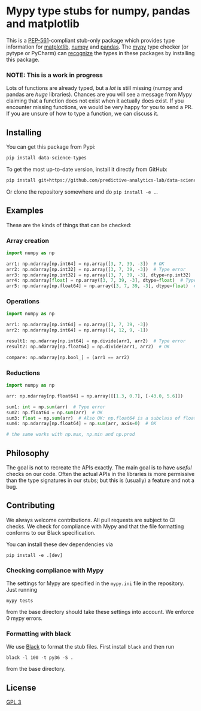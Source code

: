 # Mypy type stubs for numpy, pandas and matplotlib

This is a [PEP-561][pep-561]-compliant stub-only package
which provides type information for [matplotlib][matplotlib], [numpy][numpy] and [pandas][pandas].
The [mypy][mypy] type checker (or pytype or PyCharm) can [recognize][mypy-docs] the types in these packages by installing this package.

### NOTE: This is a work in progress

Lots of functions are already typed, but a *lot* is still missing (numpy and pandas are *huge* libraries).
Chances are you will see a message from Mypy claiming that a function does not exist when it actually does exist.
If you encounter missing functions, we would be very happy for you to send a PR.
If you are unsure of how to type a function, we can discuss it.

## Installing

You can get this package from Pypi:

```bash
pip install data-science-types
```

To get the most up-to-date version, install it directly from GitHub:

```bash
pip install git+https://github.com/predictive-analytics-lab/data-science-types
```

Or clone the repository somewhere and do `pip install -e .`.

## Examples

These are the kinds of things that can be checked:

### Array creation

```python
import numpy as np

arr1: np.ndarray[np.int64] = np.array([3, 7, 39, -3])  # OK
arr2: np.ndarray[np.int32] = np.array([3, 7, 39, -3])  # Type error
arr3: np.ndarray[np.int32] = np.array([3, 7, 39, -3], dtype=np.int32)  # OK
arr4: np.ndarray[float] = np.array([3, 7, 39, -3], dtype=float)  # Type error: the type of ndarray can not be just "float"
arr5: np.ndarray[np.float64] = np.array([3, 7, 39, -3], dtype=float)  # OK
```

### Operations

```python
import numpy as np

arr1: np.ndarray[np.int64] = np.array([3, 7, 39, -3])
arr2: np.ndarray[np.int64] = np.array([4, 12, 9, -1])

result1: np.ndarray[np.int64] = np.divide(arr1, arr2)  # Type error
result2: np.ndarray[np.float64] = np.divide(arr1, arr2)  # OK

compare: np.ndarray[np.bool_] = (arr1 == arr2)
```

### Reductions

```python
import numpy as np

arr: np.ndarray[np.float64] = np.array([[1.3, 0.7], [-43.0, 5.6]])

sum1: int = np.sum(arr)  # Type error
sum2: np.float64 = np.sum(arr)  # OK
sum3: float = np.sum(arr)  # Also OK: np.float64 is a subclass of float
sum4: np.ndarray[np.float64] = np.sum(arr, axis=0)  # OK

# the same works with np.max, np.min and np.prod
```

## Philosophy

The goal is not to recreate the APIs exactly.
The main goal is to have *useful* checks on our code.
Often the actual APIs in the libraries is more permissive than the type signatures in our stubs;
but this is (usually) a feature and not a bug.

## Contributing

We always welcome contributions.
All pull requests are subject to CI checks.
We check for compliance with Mypy and that the file formatting conforms to our Black specification.

You can install these dev dependencies via
```
pip install -e .[dev]
```

### Checking compliance with Mypy
The settings for Mypy are specified in the `mypy.ini` file in the repository.
Just running
```
mypy tests
```
from the base directory should take these settings into account.
We enforce 0 mypy errors.

### Formatting with black
We use [Black][black] to format the stub files.
First install `black` and then run

```
black -l 100 -t py36 -S .
```

from the base directory.

## License

[GPL 3](LICENSE)


[pep-561]: https://www.python.org/dev/peps/pep-0561/
[matplotlib]: https://matplotlib.org
[numpy]: https://numpy.org
[pandas]: https://pandas.pydata.org
[mypy]: http://www.mypy-lang.org/
[mypy-docs]: https://mypy.readthedocs.io/en/latest/installed_packages.html
[black]: https://github.com/psf/black
